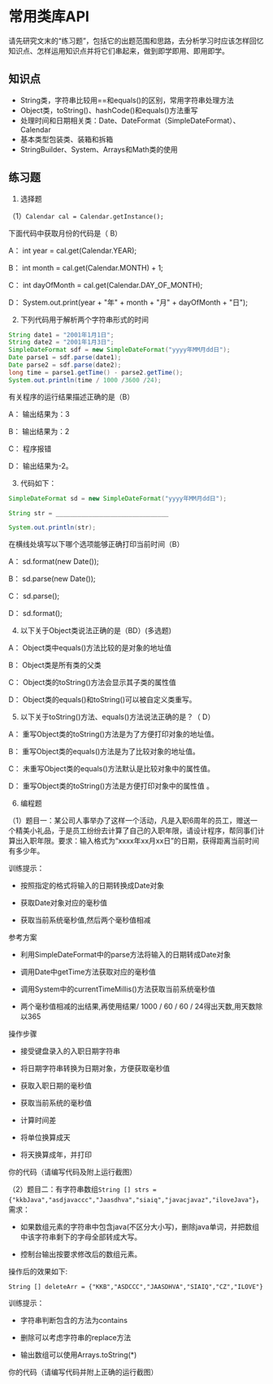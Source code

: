 # 常用类库API

请先研究文末的“练习题”，包括它的出题范围和思路，去分析学习时应该怎样回忆知识点、怎样运用知识点并将它们串起来，做到即学即用、即用即学。

## 知识点

* String类，字符串比较用==和equals()的区别，常用字符串处理方法
* Object类，toString()、hashCode()和equals()方法重写
* 处理时间和日期相关类：Date、DateFormat（SimpleDateFormat）、Calendar
* 基本类型包装类、装箱和拆箱
* StringBuilder、System、Arrays和Math类的使用

## 练习题

1. 选择题

（1）`Calendar cal = Calendar.getInstance();`

下面代码中获取月份的代码是（ B）

A： int year = cal.get(Calendar.YEAR);

B： int month = cal.get(Calendar.MONTH) + 1; 

C： int dayOfMonth = cal.get(Calendar.DAY_OF_MONTH); 

D： System.out.print(year + "年" + month + "月" + dayOfMonth + "日"); 

2. 下列代码用于解析两个字符串形式的时间

```java
String date1 = "2001年1月1日";
String date2 = "2001年1月3日";
SimpleDateFormat sdf = new SimpleDateFormat("yyyy年MM月dd日");
Date parse1 = sdf.parse(date1);
Date parse2 = sdf.parse(date2);
long time = parse1.getTime() - parse2.getTime();
System.out.println(time / 1000 /3600 /24);
```

有关程序的运行结果描述正确的是（B）

A： 输出结果为：3

B： 输出结果为：2

C： 程序报错

D： 输出结果为-2。 

3. 代码如下：

```java
SimpleDateFormat sd = new SimpleDateFormat("yyyy年MM月dd日");

String str = _______________________________

System.out.println(str);
```

在横线处填写以下哪个选项能够正确打印当前时间（B） 

 A： sd.format(new Date());  

 B： sd.parse(new Date());  

 C： sd.parse();   

 D： sd.format();  

4. 以下关于Object类说法正确的是（BD）(多选题)

A： Object类中equals()方法比较的是对象的地址值

B： Object类是所有类的父类

C： Object类的toString()方法会显示其子类的属性值 

D： Object类的equals()和toString()可以被自定义类重写。  

5. 以下关于toString()方法、equals()方法说法正确的是？（ D）

 A： 重写Object类的toString()方法是为了方便打印对象的地址值。   

 B： 重写Object类的equals()方法是为了比较对象的地址值。   

 C： 未重写Object类的equals()方法默认是比较对象中的属性值。   

 D： 重写Object类的toString()方法是方便打印对象中的属性值 。 

6. 编程题

 （1）题目一：某公司人事举办了这样一个活动，凡是入职6周年的员工，赠送一个精美小礼品，于是员工纷纷去计算了自己的入职年限，请设计程序，帮同事们计算出入职年限。要求：输入格式为“xxxx年xx月xx日”的日期，获得距离当前时间有多少年。

 训练提示：

* 按照指定的格式将输入的日期转换成Date对象

* 获取Date对象对应的毫秒值

* 获取当前系统毫秒值,然后两个毫秒值相减

参考方案

* 利用SimpleDateFormat中的parse方法将输入的日期转成Date对象

* 调用Date中getTime方法获取对应的毫秒值
* 调用System中的currentTimeMillis()方法获取当前系统毫秒值
* 两个毫秒值相减的出结果,再使用结果/ 1000 / 60 / 60 / 24得出天数,用天数除以365

操作步骤

* 接受键盘录入的入职日期字符串

* 将日期字符串转换为日期对象，方便获取毫秒值

* 获取入职日期的毫秒值

* 获取当前系统的毫秒值

* 计算时间差

* 将单位换算成天

* 将天换算成年，并打印 

你的代码（请编写代码及附上运行截图）

（2）题目二：有字符串数组`String [] strs = {"kkbJava","asdjavaccc","Jaasdhva","siaiq","javacjavaz","iloveJava"}`，需求：

* 如果数组元素的字符串中包含java(不区分大小写)，删除java单词，并把数组中该字符串剩下的字母全部转成大写。

* 控制台输出按要求修改后的数组元素。

操作后的效果如下:

`String [] deleteArr = {"KKB","ASDCCC","JAASDHVA","SIAIQ","CZ","ILOVE"}`

训练提示：

* 字符串判断包含的方法为contains

* 删除可以考虑字符串的replace方法

* 输出数组可以使用Arrays.toString(*)

 你的代码（请编写代码并附上正确的运行截图） 